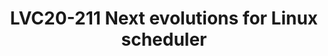 ---
categories:
- lvc20
description: The scheduler has been the place of a lot of changes during the past
  releases with new interfaces to set properties of tasks and/or groups of tasks;
  Other evolution are ongoing and this session will go through the main changes merged
  during the past releases and the ongoing discussions for next changes.
image: /assets/images/featured-images/lvc20/LVC20-211.png
session_id: LVC20-211
session_room: Linux/Android
session_slot:
  end_time: 2020-09-23 11:25
  start_time: 2020-09-23 11:00
session_speakers:
- speaker_bio: Vincent has worked on developing drivers for various peripherals and
    coprocessors in mobile phones during 12 years. In 2005, he began to focus on mobile
    phones that ran Linux then Android and spent the last years of this period to
    optimize the power consumption of android platforms. As a member of the Linaro
    power management working group, he works on improving the energy efficiency of
    embedded system but not only with special interest for scheduler.
  speaker_company: Linaro
  speaker_image: http://avatars.sched.co/d/ac/7235018/avatar.jpg.320x320px.jpg?4b7
  speaker_name: Vincent Guittot
  speaker_position: Linaro
  speaker_role: speaker
session_track: Linux Kernel
tag: session
tags: Linux Kernel
title: LVC20-211 Next evolutions for Linux scheduler
---